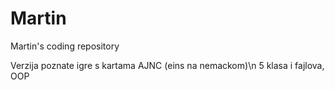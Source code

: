 # Martin
Martin's coding repository

Verzija poznate igre s kartama AJNC (eins na nemackom)\n
5 klasa i fajlova, OOP
